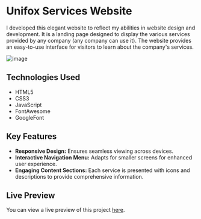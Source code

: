 # Unifox Services Website
I developed this elegant website to reflect my abilities in website design and development. It is a landing page designed to display the various services provided by any company (any company can use it). The website provides an easy-to-use interface for visitors to learn about the company's services.

![image](https://github.com/jihado-i/Unifox-Service-Website/assets/81075046/14c2e98a-bac5-4356-9fe7-357c9074fb1b)


## Technologies Used

- HTML5
- CSS3
- JavaScript
- FontAwesome
- GoogleFont


## Key Features

- **Responsive Design:** Ensures seamless viewing across devices.
- **Interactive Navigation Menu:** Adapts for smaller screens for enhanced user experience.
- **Engaging Content Sections:** Each service is presented with icons and descriptions to provide comprehensive information.

## Live Preview
You can view a live preview of this project [here](https://jihado-i.github.io/Unifox-Service-Website/).
